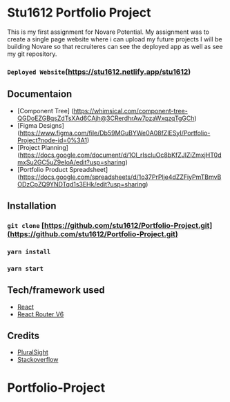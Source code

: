 # Stu1612 Portfolio Project

This is my first assignment for Novare Potential. My assignment was to create a single page website where i can upload my future projects I will be building Novare so that recruiteres can see the deployed app as well as see my git repository.

### `Deployed Website`(https://stu1612.netlify.app/stu1612)

## Documentaion

- [Component Tree] (https://whimsical.com/component-tree-QGDoEZGBqsZdTsXAd6CAjh@3CRerdhrAw7pzaWxqzqTgGCh)
- [Figma Designs] (https://www.figma.com/file/Db59MGuBYWe0A08fZlESyI/Portfolio-Project?node-id=0%3A1)
- [Project Planning] (https://docs.google.com/document/d/1Ol_rIscluOc8bKfZJIZiZmxjHT0dmxSu2GC5uZ9eIoA/edit?usp=sharing)
- [Portfolio Product Spreadsheet] (https://docs.google.com/spreadsheets/d/1o37PrPlje4dZZFiyPmTBmvBODzCpZQ9YNDTqd1s3EHk/edit?usp=sharing)

## Installation

### `git clone` [https://github.com/stu1612/Portfolio-Project.git](https://github.com/stu1612/Portfolio-Project.git)

### `yarn install`

### `yarn start`

## Tech/framework used

- [React](https://reactjs.org/)
- [React Router V6](https://styled-components.com/)

## Credits

- [PluralSight](https://www.pluralsight.com/product/skills/individuals?aid=701j0000002BGhvAAG&cq_cmp=230408478&gclid=CjwKCAiA0KmPBhBqEiwAJqKK42XeKgQVJiS0d_YbjYBtjiciucBmec7P0_wFlEcuJIdSbSOcL1ywkRoCdIYQAvD_BwE&promo=&pslp=product-skills-personal&utm_campaign=EMEA_SWE_Brand_E&utm_content=&utm_medium=digital_paid_search_google&utm_source=branded&utm_term=)
- [Stackoverflow](https://stackoverflow.com/)

# Portfolio-Project
